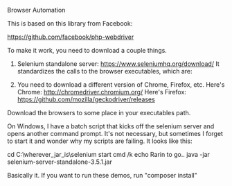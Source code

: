 Browser Automation

This is based on this library from Facebook:

https://github.com/facebook/php-webdriver

To make it work, you need to download a couple things. 

1) Selenium standalone server: https://www.seleniumhq.org/download/  It standardizes the calls to the browser executables, which are:

2) You need to download a different version of Chrome, Firefox, etc.  Here's Chrome: http://chromedriver.chromium.org/  Here's Firefox:  https://github.com/mozilla/geckodriver/releases

Download the browsers to some place in your executables path.

On Windows, I have a batch script that kicks off the selenium server and opens another command prompt.  It's not necessary, but sometimes I forget to start it and wonder why my scripts are failing.  It looks like this:

cd C:\wherever_jar_is\selenium
start cmd /k echo Rarin to go..
java -jar selenium-server-standalone-3.5.1.jar

Basically it.  If you want to run these demos, run "composer install"
